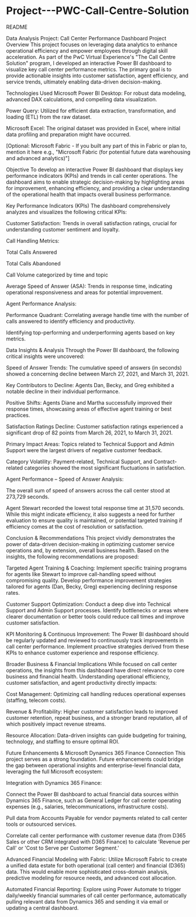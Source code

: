 # Project---PWC-Call-Centre-Solution 
README

Data Analysis Project: Call Center Performance Dashboard
Project Overview
This project focuses on leveraging data analytics to enhance operational efficiency and empower employees through digital skill acceleration. As part of the PwC Virtual Experience's "The Call Centre Solution" program, I developed an interactive Power BI dashboard to visualize key call center performance metrics. The primary goal is to provide actionable insights into customer satisfaction, agent efficiency, and service trends, ultimately enabling data-driven decision-making.

Technologies Used
Microsoft Power BI Desktop: For robust data modeling, advanced DAX calculations, and compelling data visualization.

Power Query: Utilized for efficient data extraction, transformation, and loading (ETL) from the raw dataset.

Microsoft Excel: The original dataset was provided in Excel, where initial data profiling and preparation might have occurred.

[Optional: Microsoft Fabric - If you built any part of this in Fabric or plan to, mention it here e.g., "Microsoft Fabric (for potential future data warehousing and advanced analytics)"]

Objective
To develop an interactive Power BI dashboard that displays key performance indicators (KPIs) and trends in call center operations. The dashboard aims to enable strategic decision-making by highlighting areas for improvement, enhancing efficiency, and providing a clear understanding of the operational health that impacts overall business performance.

Key Performance Indicators (KPIs)
The dashboard comprehensively analyzes and visualizes the following critical KPIs:

Customer Satisfaction: Trends in overall satisfaction ratings, crucial for understanding customer sentiment and loyalty.

Call Handling Metrics:

Total Calls Answered

Total Calls Abandoned

Call Volume categorized by time and topic

Average Speed of Answer (ASA): Trends in response time, indicating operational responsiveness and areas for potential improvement.

Agent Performance Analysis:

Performance Quadrant: Correlating average handle time with the number of calls answered to identify efficiency and productivity.

Identifying top-performing and underperforming agents based on key metrics.

Data Insights & Analysis
Through the Power BI dashboard, the following critical insights were uncovered:

Speed of Answer Trends: The cumulative speed of answers (in seconds) showed a concerning decline between March 27, 2021, and March 31, 2021.

Key Contributors to Decline: Agents Dan, Becky, and Greg exhibited a notable decline in their individual performance.

Positive Shifts: Agents Diane and Martha successfully improved their response times, showcasing areas of effective agent training or best practices.

Satisfaction Ratings Decline: Customer satisfaction ratings experienced a significant drop of 82 points from March 26, 2021, to March 31, 2021.

Primary Impact Areas: Topics related to Technical Support and Admin Support were the largest drivers of negative customer feedback.

Category Volatility: Payment-related, Technical Support, and Contract-related categories showed the most significant fluctuations in satisfaction.

Agent Performance – Speed of Answer Analysis:

The overall sum of speed of answers across the call center stood at 273,729 seconds.

Agent Stewart recorded the lowest total response time at 31,570 seconds. While this might indicate efficiency, it also suggests a need for further evaluation to ensure quality is maintained, or potential targeted training if efficiency comes at the cost of resolution or satisfaction.

Conclusion & Recommendations
This project vividly demonstrates the power of data-driven decision-making in optimizing customer service operations and, by extension, overall business health. Based on the insights, the following recommendations are proposed:

Targeted Agent Training & Coaching: Implement specific training programs for agents like Stewart to improve call-handling speed without compromising quality. Develop performance improvement strategies tailored for agents (Dan, Becky, Greg) experiencing declining response rates.

Customer Support Optimization: Conduct a deep dive into Technical Support and Admin Support processes. Identify bottlenecks or areas where clearer documentation or better tools could reduce call times and improve customer satisfaction.

KPI Monitoring & Continuous Improvement: The Power BI dashboard should be regularly updated and reviewed to continuously track improvements in call center performance. Implement proactive strategies derived from these KPIs to enhance customer experience and response efficiency.

Broader Business & Financial Implications
While focused on call center operations, the insights from this dashboard have direct relevance to core business and financial health. Understanding operational efficiency, customer satisfaction, and agent productivity directly impacts:

Cost Management: Optimizing call handling reduces operational expenses (staffing, telecom costs).

Revenue & Profitability: Higher customer satisfaction leads to improved customer retention, repeat business, and a stronger brand reputation, all of which positively impact revenue streams.

Resource Allocation: Data-driven insights can guide budgeting for training, technology, and staffing to ensure optimal ROI.

Future Enhancements & Microsoft Dynamics 365 Finance Connection
This project serves as a strong foundation. Future enhancements could bridge the gap between operational insights and enterprise-level financial data, leveraging the full Microsoft ecosystem:

Integration with Dynamics 365 Finance:

Connect the Power BI dashboard to actual financial data sources within Dynamics 365 Finance, such as General Ledger for call center operating expenses (e.g., salaries, telecommunications, infrastructure costs).

Pull data from Accounts Payable for vendor payments related to call center tools or outsourced services.

Correlate call center performance with customer revenue data (from D365 Sales or other CRM integrated with D365 Finance) to calculate 'Revenue per Call' or 'Cost to Serve per Customer Segment.'

Advanced Financial Modeling with Fabric: Utilize Microsoft Fabric to create a unified data estate for both operational (call center) and financial (D365) data. This would enable more sophisticated cross-domain analysis, predictive modeling for resource needs, and advanced cost allocation.

Automated Financial Reporting: Explore using Power Automate to trigger daily/weekly financial summaries of call center performance, automatically pulling relevant data from Dynamics 365 and sending it via email or updating a central dashboard.
